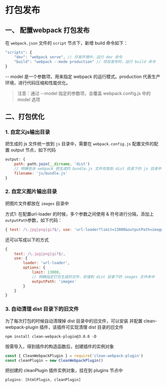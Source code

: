 # 打包发布

## 一、 配置webpack 打包发布

在 `webpack.json` 文件的 `script` 节点下，新增 build 命令如下：

```javascript
"scripts": {
    "dev": "webpack serve", // 开发环境中，运行 dev 命令
    "build": "webpack --mode production" // 项目发布时，运行 build 命令
}
```

-- model 是一个参数项，用来指定 webpack 的运行模式。production 代表生产环境，进行代码压缩和性能优化。

>注意：通过 --model 指定的参数项，会覆盖 webpack.config.js 中的 model 选项
>

## 二、打包优化

### 1. 自定义js输出目录

把生成的 js 文件统一放到 `js` 目录中，需要在 `webpack.config.js` 配置文件的配置 output 节点，如下代码

```javascript
output: {
    path: path.join(__dirname, 'dist')
    // 明确告诉 webpack 把生成的 bundle.js 文件存放到 dist 目录下的 js 目录中
    filename: 'js/bundle.js'
}
```

### 2. 自定义图片输出目录

把图片文件都放在 `images` 目录中

方式1: 在配置url-loader 的时候，多个参数之间使用 & 符号进行分隔，添加上`outputPath`参数，如下代码：

```javascript
{ test: /\.jpg|png|gif$/, use: 'url-loader?limit=13000&outputPath=images' }
```

还可以写成以下的方式

```javascript
{
    test: /\.jpg|png|gif$/,
    use: {
        loader: 'url-loader',
        options: {
            limit: 13000,
            // 明确指定打包生成的文件，存储到 dist 目录下的 images 文件夹中
            outputPath: 'images'
        }
    }
}
```

### 3. 自动清理 dist 目录下的旧文件

为了每次打包的时候自动清理掉 dist 目录中的旧文件，可以安装 并配置 clean-webpack-plugin 插件，该插件可实现清理 dist 目录的旧文件

```shell
npm install clean-webpack-plugin@3.0.0 -D
```

按需导入，得到插件的构造函数后，创建插件的实例对象

```javascript
const { CleanWebpackPlugin } = require('clean-webpack-plugin')
const cleanPlugin = new CleanWebpackPlugin()
```

把创建的 cleanPlugin 插件实例对象，挂在到 plugins 节点中

```javascript
plugins: [htmlPlugin, cleanPlugin]
```
